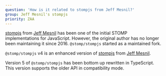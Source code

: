 ```yaml
---
question: 'How is it related to stompjs from Jeff Mesnil?'
group: Jeff Mesnil's stompjs
priority: ZAA
---
```


[stompjs](https://www.npmjs.com/package/stompjs)
from [Jeff Mesnil](http://jmesnil.net/) has been one of the initial
STOMP implementations for JavaScript.
However, the original author has no longer been maintaining it since 2016.
`@stomp/stompjs` started as a maintained fork.

`@stomp/stompjs` v4 is an enhanced version of
[stompjs](https://www.npmjs.com/package/stompjs)
from [Jeff Mesnil](http://jmesnil.net/).

Version 5 of `@stomp/stompjs` has been bottom up rewritten in TypeScript.
This version supports the older API in compatibility mode.
